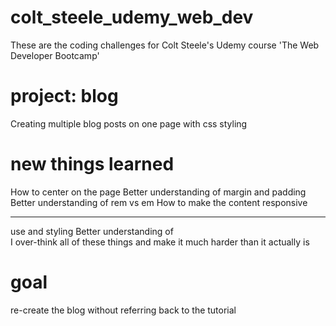 # colt_steele_udemy_web_dev

These are the coding challenges for Colt Steele's Udemy course 'The Web Developer Bootcamp'

# project: blog

Creating multiple blog posts on one page with css styling

# new things learned

How to center on the page
Better understanding of margin and padding
Better understanding of rem vs em
How to make the content responsive

<hr> use and styling
Better understanding of <div>
I over-think all of these things and make it much harder than it actually is

# goal

re-create the blog without referring back to the tutorial
